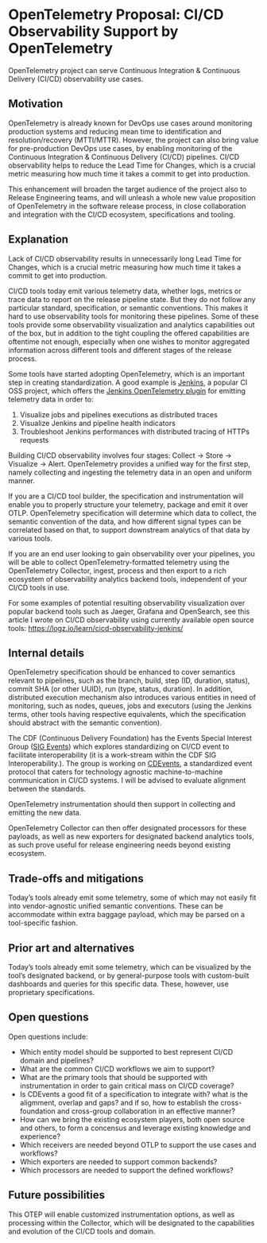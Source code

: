 # OpenTelemetry Proposal: CI/CD Observability Support by OpenTelemetry

OpenTelemetry project can serve Continuous Integration & Continuous Delivery (CI/CD) observability use cases.

## Motivation

OpenTelemetry is already known for DevOps use cases around monitoring production systems and reducing mean time to identification and resolution/recovery (MTTI/MTTR).
However, the project can also bring value for pre-production DevOps use cases, by enabling monitoring of the Continuous Integration & Continuous Delivery (CI/CD) pipelines. CI/CD observability helps to reduce the Lead Time for Changes, which is a crucial metric measuring how much time it takes a commit to get into production.
 
This enhancement will broaden the target audience of the project also to Release Engineering teams, and will unleash a whole new value proposition of OpenTelemetry in the software release process, in close collaboration and integration with the CI/CD ecosystem, specifications and tooling.

## Explanation

Lack of CI/CD observability results in unnecessarily long Lead Time for Changes, which is a crucial metric measuring how much time it takes a commit to get into production.

CI/CD tools today emit various telemetry data, whether logs, metrics or trace data to report on the release pipeline state. But they do not follow any particular standard, specification, or semantic conventions. This makes it hard to use observability tools for monitoring these pipelines. Some of these tools provide some observability visualization and analytics capabilities out of the box, but in addition to the tight coupling the offered capabilities are oftentime not enough, especially when one wishes to monitor aggregated information across different tools and different stages of the release process.

Some tools have started adopting OpenTelemetry, which is an important step in creating standardization. A good example is [Jenkins](https://github.com/jenkinsci/jenkins), a popular CI OSS project, which offers the [Jenkins OpenTelemetry plugin](https://plugins.jenkins.io/opentelemetry/) for emitting telemetry data in order to:
1. Visualize jobs and pipelines executions as distributed traces
2. Visualize Jenkins and pipeline health indicators
3. Troubleshoot Jenkins performances with distributed tracing of HTTPs requests

Building CI/CD observability involves four stages: Collect → Store → Visualize → Alert. OpenTelemetry provides a unified way for the first step, namely collecting and ingesting the telemetry data in an open and uniform manner. 

If you are a CI/CD tool builder, the specification and instrumentation will enable you to properly structure your telemetry, package and emit it over OTLP. OpenTelemetry specification will determine which data to collect, the semantic convention of the data, and how different signal types can be correlated based on that, to support downstream analytics of that data by various tools.

If you are an end user looking to gain observability over your pipelines, you will be able to collect OpenTelemetry-formatted telemetry using the OpenTelemetry Collector, ingest, process and then export to a rich ecosystem of observability analytics backend tools, independent of your CI/CD tools in use.     

For some examples of potential resulting observability visualization over popular backend tools such as Jaeger, Grafana and OpenSearch, see this article I wrote on CI/CD observability using currently available open source tools: https://logz.io/learn/cicd-observability-jenkins/

## Internal details

OpenTelemetry specification should be enhanced to cover semantics relevant to pipelines, such as the branch, build, step (ID, duration, status), commit SHA (or other UUID), run (type, status, duration). In addition, distributed execution mechanism also introduces various entities in need of monitoring, such as nodes, queues, jobs and executors (using the Jenkins terms, other tools having respective equivalents, which the specification should abstract with the semantic convention).

The CDF (Continuous Delivery Foundation) has the Events Special Interest Group ([SIG Events](https://github.com/cdfoundation/sig-events)) which explores standardizing on CI/CD event to facilitate interoperability (it is a work-stream within the CDF SIG Interoperability.). The group is working on [CDEvents](https://cdevents.dev/), a standardized event protocol that caters for technology agnostic machine-to-machine communication in CI/CD systems. I will be advised to evaluate alignment between the standards.

OpenTelemetry instrumentation should then support in collecting and emitting the new data. 

OpenTelemetry Collector can then offer designated processors for these payloads, as well as new exporters for designated backend analytics tools, as such prove useful for release engineering needs beyond existing ecosystem.   

## Trade-offs and mitigations

Today’s tools already emit some telemetry, some of which may not easily fit into vendor-agnostic unified semantic conventions. These can be accommodate within extra baggage payload, which may be parsed on a tool-specific fashion. 

## Prior art and alternatives

Today’s tools already emit some telemetry, which can be visualized by the tool’s designated backend, or by general-purpose tools with custom-built dashboards and queries for this specific data. These, however, use proprietary specifications.

## Open questions

Open questions include:
- Which entity model should be supported to best represent CI/CD domain and pipelines?
- What are the common CI/CD workflows we aim to support? 
- What are the primary tools that should be supported with instrumentation in order to gain critical mass on CI/CD coverage?
- Is CDEvents a good fit of a specification to integrate with? what is the aligmment, overlap and gaps? and if so, how to establish the cross-foundation and cross-group collaboration in an effective manner?
- How can we bring the existing ecosystem players, both open source and others, to form a concensus and leverage existing knowledge and experience?
- Which receivers are needed beyond OTLP to support the use cases and workflows?
- Which exporters are needed to support common backends?
- Which processors are needed to support the defined workflows?

## Future possibilities

This OTEP will enable customized instrumentation options, as well as processing within the Collector, which will be designated to the capabilities and evolution of the CI/CD tools and domain. 
